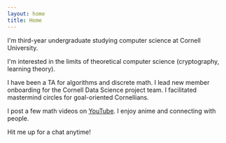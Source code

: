 ```yaml
---
layout: home
title: Home
---
```


I'm third-year undergraduate studying computer science at Cornell University.

I'm interested in the limits of theoretical computer science (cryptography, learning theory).

I have been a TA for algorithms and discrete math. I lead new member onboarding for the Cornell Data Science project team. I facilitated mastermind circles for goal-oriented Cornellians.

I post a few math videos on [YouTube](https://www.youtube.com/@mikono04). I enjoy anime and connecting with people. 

Hit me up for a chat anytime!